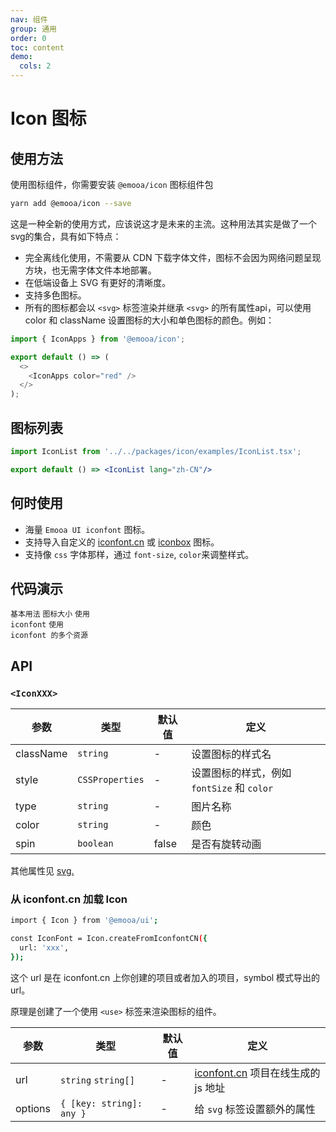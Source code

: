 ```yaml
---
nav: 组件
group: 通用
order: 0
toc: content
demo:
  cols: 2
---
```


# Icon 图标

## 使用方法
使用图标组件，你需要安装 `@emooa/icon` 图标组件包

```bash
yarn add @emooa/icon --save
```

这是一种全新的使用方式，应该说这才是未来的主流。这种用法其实是做了一个svg的集合，具有如下特点：

- 完全离线化使用，不需要从 CDN 下载字体文件，图标不会因为网络问题呈现方块，也无需字体文件本地部署。
- 在低端设备上 SVG 有更好的清晰度。
- 支持多色图标。
- 所有的图标都会以 `<svg>` 标签渲染并继承 `<svg>` 的所有属性api，可以使用 color 和 className 设置图标的大小和单色图标的颜色。例如：

```js
import { IconApps } from '@emooa/icon';

export default () => (
  <>
    <IconApps color="red" />
  </>
);

```

## 图标列表
```jsx
import IconList from '../../packages/icon/examples/IconList.tsx';

export default () => <IconList lang="zh-CN"/>
```
<!-- <code src="../../packages/icon/examples/IconList.tsx" inline></code> -->


## 何时使用

- 海量 `Emooa UI iconfont` 图标。  
- 支持导入自定义的 [iconfont.cn](https://www.iconfont.cn/) 或 [iconbox](https://arco.design/iconbox) 图标。  
- 支持像 `css` 字体那样，通过 `font-size`, `color`来调整样式。  


## 代码演示
<code src="../../packages/ui/examples/icon/basic.tsx" description="通过 @emooa/icons 引用 Icon 组件，支持自定义图标颜色。">基本用法</code>
<code src="../../packages/ui/examples/icon/size.tsx" description="支持设置图标大小。">图标大小</code>
<code src="../../packages/ui/examples/icon/iconfont.tsx" description="对于使用 [iconfont.cn](https://www.iconfont.cn/) 或 [iconbox](https://arco.design/iconbox) 的用户，通过设置 `createFromIconfontCN` 方法参数对象中的 `url` 字段， 即可轻松地使用已有项目中的图标。">使用 iconfont</code>
<code src="../../packages/ui/examples/icon/iconfont2.tsx" description="`url` 可引用多个资源，用户可灵活的管理 `iconfont` 图标。如果资源的图标出现重名，会按照数组顺序进行覆盖。">使用 iconfont 的多个资源</code>


## API

### `<IconXXX>`

| **参数** | **类型** | **默认值** | **定义** |
| --- | --- | --- | --- |
| className | `string`              | -       | 设置图标的样式名                              |
| style     | `CSSProperties`       | -       | 设置图标的样式，例如 `fontSize` 和 `color`	   |
| type      | `string`              | -       | 图片名称	                                 	 |
| color     | `string`              | -       | 颜色	                                 	    |
| spin      | `boolean`             | false   | 是否有旋转动画	                         	    |

其他属性见 [svg.](https://developer.mozilla.org/en-US/docs/Web/SVG/Attribute)


### 从 iconfont.cn 加载 Icon

```bash
import { Icon } from '@emooa/ui';

const IconFont = Icon.createFromIconfontCN({
  url: 'xxx',
});

```
这个 url 是在 iconfont.cn 上你创建的项目或者加入的项目，symbol 模式导出的 url。

原理是创建了一个使用 `<use>` 标签来渲染图标的组件。

| **参数** | **类型** | **默认值** | **定义** |
| --- | --- | --- | --- |
| url       | `string` `string[]`            | -  | [iconfont.cn](https://www.iconfont.cn/) 项目在线生成的 js 地址 |
| options   | `{ [key: string]: any }`       | -  | 给 `svg` 标签设置额外的属性	                                   |
